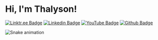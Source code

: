 # Hi, I'm Thalyson!

[![Linktr.ee Badge](https://img.shields.io/badge/-linktree-000?style=flat-square&logo=Linktree&logoColor=white&link)](https://linktr.ee/thalysonalmeida)
[![Linkedin Badge](https://img.shields.io/badge/-Linkedin-000?style=flat-square&logo=Linkedin&logoColor=white&link)](https://www.linkedin.com/in/thalysonalmeida)
[![YouTube Badge](https://img.shields.io/badge/-YouTube-000?style=flat-square&logo=Youtube&logoColor=white&link)](https://www.youtube.com/channel/UCaVZsGZxyP1JgZCzfKpNzZg)
[![Github Badge](https://img.shields.io/badge/-Github-000?style=flat-square&logo=Github&logoColor=white&link)](https://github.com/Thalyalm)


![Snake animation](https://github.com/assisMeneghetti/assisMeneghetti/blob/output/github-contribution-grid-snake.svg)
